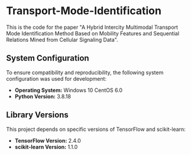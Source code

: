 # Transport-Mode-Identification
This is the code for the paper "A Hybrid Intercity Multimodal Transport Mode Identification Method Based on Mobility Features and Sequential Relations Mined from Cellular Signaling Data".

## System Configuration

To ensure compatibility and reproducibility, the following system configuration was used for development:

- **Operating System:** Windows 10 CentOS 6.0
- **Python Version:** 3.8.18

## Library Versions

This project depends on specific versions of TensorFlow and scikit-learn:

- **TensorFlow Version:** 2.4.0
- **scikit-learn Version:** 1.1.0


